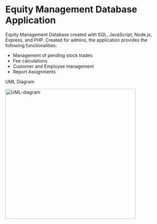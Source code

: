 # Equity Management Database Application
Equity Management Database created with SQL, JavaScript, Node.js, Express, and PHP. Created for admins, the application provides the following functionalities: 
- Management of pending stock trades
- Fee calculations
- Customer and Employee management 
- Report Assignments 

UML Diagram 

<img width="406" alt="UML-diagram" src="https://user-images.githubusercontent.com/85924348/230220612-c2ca965e-f905-4c92-97df-9b46f1d0b189.PNG">
